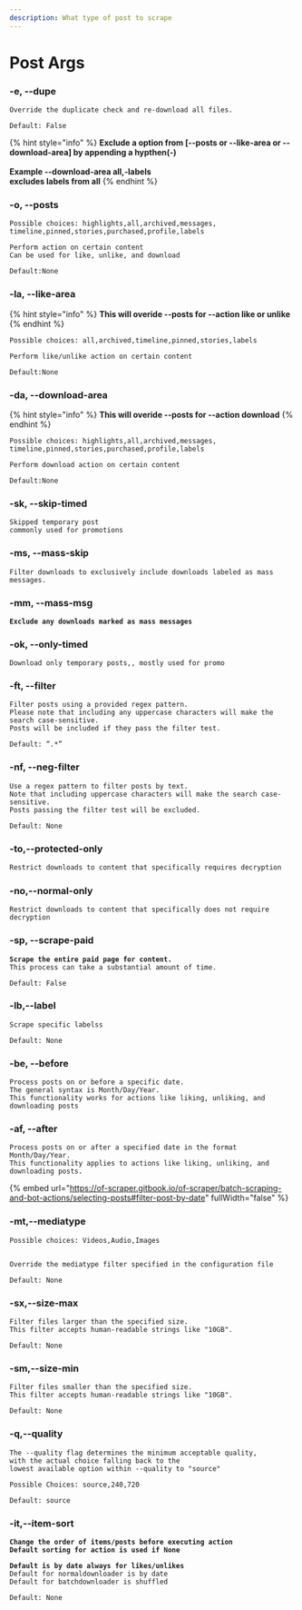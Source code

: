 ```yaml
---
description: What type of post to scrape
---
```


# Post Args

### -e, --dupe

```
Override the duplicate check and re-download all files.
```

```
Default: False
```



{% hint style="info" %}
**Exclude a option from \[--posts or --like-area or --download-area]  by appending a hypthen(-)**\
\
**Example --download-area all,-labels** \
**excludes labels from all**
{% endhint %}



### -o, --posts

```
Possible choices: highlights,all,archived,messages,
timeline,pinned,stories,purchased,profile,labels
```

```
Perform action on certain content 
Can be used for like, unlike, and download
```

```
Default:None
```



### -la, --like-area

{% hint style="info" %}
**This will overide --posts for --action like or unlike**
{% endhint %}

```
Possible choices: all,archived,timeline,pinned,stories,labels
```

```
Perform like/unlike action on certain content
```

```
Default:None
```



### -da, --download-area

{% hint style="info" %}
**This will overide --posts for --action download**
{% endhint %}

```
Possible choices: highlights,all,archived,messages,
timeline,pinned,stories,purchased,profile,labels
```

```
Perform download action on certain content
```

```
Default:None
```

### -sk, --skip-timed

```
Skipped temporary post
commonly used for promotions
```

### -ms, --mass-skip

```
Filter downloads to exclusively include downloads labeled as mass messages.
```



### -mm, --mass-msg

<pre><code><strong>Exclude any downloads marked as mass messages
</strong></code></pre>

### -ok, --only-timed

```
Download only temporary posts,, mostly used for promo
```

### -ft, --filter

```
Filter posts using a provided regex pattern. 
Please note that including any uppercase characters will make the search case-sensitive. 
Posts will be included if they pass the filter test.
```

```
Default: “.*”
```

### -nf, --neg-filter

```
Use a regex pattern to filter posts by text. 
Note that including uppercase characters will make the search case-sensitive. 
Posts passing the filter test will be excluded.
```

```
Default: None
```

####

### -to,--protected-only

```python
Restrict downloads to content that specifically requires decryption
```

### -no,--normal-only

```
Restrict downloads to content that specifically does not require decryption
```



### -sp, --scrape-paid

<pre><code><strong>Scrape the entire paid page for content. 
</strong>This process can take a substantial amount of time.
</code></pre>

```
Default: False
```



### -lb,--label

```
Scrape specific labelss
```

```
Default: None
```

### -be, --before

```
Process posts on or before a specific date. 
The general syntax is Month/Day/Year. 
This functionality works for actions like liking, unliking, and downloading posts
```

### -af, --after

```
Process posts on or after a specified date in the format Month/Day/Year. 
This functionality applies to actions like liking, unliking, and downloading posts.
```

{% embed url="https://of-scraper.gitbook.io/of-scraper/batch-scraping-and-bot-actions/selecting-posts#filter-post-by-date" fullWidth="false" %}

### -mt,--mediatype



```
Possible choices: Videos,Audio,Images
```

```

Override the mediatype filter specified in the configuration file
```

```
Default: None
```



### -sx,--size-max



```
Filter files larger than the specified size. 
This filter accepts human-readable strings like "10GB".

```

```
Default: None
```

### -sm,--size-min

```
Filter files smaller than the specified size. 
This filter accepts human-readable strings like "10GB".

```

```
Default: None
```

### -q,--quality

```
The --quality flag determines the minimum acceptable quality, 
with the actual choice falling back to the 
lowest available option within --quality to "source"

```

```
Possible Choices: source,240,720
```

```
Default: source
```



### -it,--item-sort

<pre><code><strong>Change the order of items/posts before executing action
</strong><strong>Default sorting for action is used if None
</strong><strong>
</strong><strong>Default is by date always for likes/unlikes
</strong>Default for normaldownloader is by date
Default for batchdownloader is shuffled
</code></pre>

```
Default: None
```
